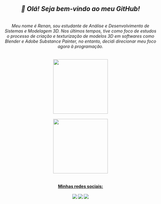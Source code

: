 <div align="center">
<h2><em><strong>👋 Olá! Seja bem-vindo ao meu GitHub!</strong></em></h2>

<br />
<em>Meu nome é Renan, sou estudante de Análise e Desenvolvimento de Sistemas e Modelagem 3D. Nos últimos tempos, tive como foco de estudos o processo de criação e texturização de modelos 3D em softwares como Blender e Adobe Substance Painter, no entanto, decidi direcionar meu foco agora à programação.</em>
<br />
<br />
<br />
<div>
  <a href="https://beacons.ai/renanstankev">
  <img height="180em" src="https://github-readme-stats.vercel.app/api?username=renanstankev&show_icons=true&theme=dark&include_all_commits=true&count_private=true"/>
  <br />
  <br />
  <img height="180em" src="https://github-readme-stats.vercel.app/api/top-langs/?username=renanstankev&layout=compact&langs_count=16&theme=dark"/>
</div>
<br />
<br />
<strong>Minhas redes sociais:<strong>
<br />
<br />
<a href="https://www.facebook.com/renan.stankev/" target="_blank"><img src="https://img.shields.io/badge/Facebook-1877F2?style=for-the-badge&logo=facebook&logoColor=white" target="_blank"></a>
<a href="https://www.instagram.com/renanstankev/?hl=pt-br" target="_blank"><img src="https://img.shields.io/badge/Instagram-E4405F?style=for-the-badge&logo=instagram&logoColor=white" target="_blank"></a>
<a href="https://www.linkedin.com/in/renanstankevicius/" target="_blank"><img src="https://img.shields.io/badge/LinkedIn-0077B5?style=for-the-badge&logo=linkedin&logoColor=white" target="_blank"></a>
  
</div>
